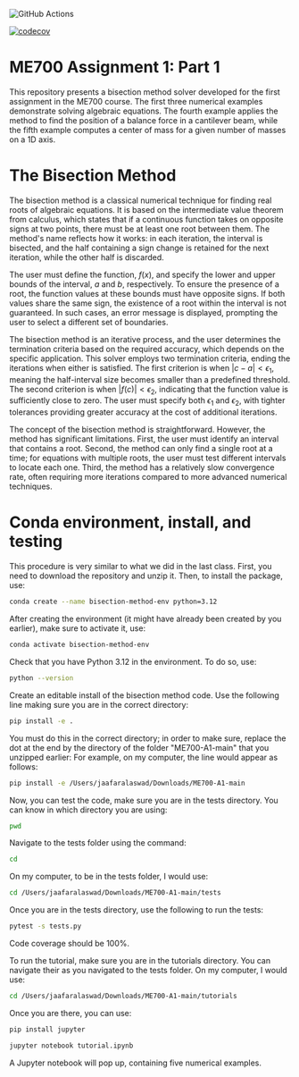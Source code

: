 ![GitHub Actions](https://github.com/jaafaralaswad/ME700-Newton/actions/workflows/tests.yml/badge.svg)

[![codecov](https://codecov.io/gh/jaafaralaswad/ME700-Newton/branch/main/graph/badge.svg)](https://codecov.io/gh/YOUR_USERNAME/YOUR_REPO)


# ME700 Assignment 1: Part 1

This repository presents a bisection method solver developed for the first assignment in the ME700 course. The first three numerical examples demonstrate solving algebraic equations. The fourth example applies the method to find the position of a balance force in a cantilever beam, while the fifth example computes a center of mass for a given number of masses on a 1D axis.

# The Bisection Method

The bisection method is a classical numerical technique for finding real roots of algebraic equations. It is based on the intermediate value theorem from calculus, which states that if a continuous function takes on opposite signs at two points, there must be at least one root between them. The method's name reflects how it works: in each iteration, the interval is bisected, and the half containing a sign change is retained for the next iteration, while the other half is discarded.

The user must define the function, $f(x)$, and specify the lower and upper bounds of the interval, $a$ and $b$, respectively. To ensure the presence of a root, the function values at these bounds must have opposite signs. If both values share the same sign, the existence of a root within the interval is not guaranteed. In such cases, an error message is displayed, prompting the user to select a different set of boundaries.

The bisection method is an iterative process, and the user determines the termination criteria based on the required accuracy, which depends on the specific application. This solver employs two termination criteria, ending the iterations when either is satisfied. The first criterion is when $|c-a|< \epsilon_1$, meaning the half-interval size becomes smaller than a predefined threshold. The second criterion is when $|f(c)|< \epsilon_2$, indicating that the function value is sufficiently close to zero. The user must specify both $\epsilon_1$ and $\epsilon_2$, with tighter tolerances providing greater accuracy at the cost of additional iterations.

The concept of the bisection method is straightforward. However, the method has significant limitations. First, the user must identify an interval that contains a root.  Second, the method can only find a single root at a time; for equations with multiple roots, the user must test different intervals to locate each one. Third, the method has a relatively slow convergence rate, often requiring more iterations compared to more advanced numerical techniques.

# Conda environment, install, and testing

This procedure is very similar to what we did in the last class. First, you need to download the repository and unzip it. Then, to install the package, use:

```bash
conda create --name bisection-method-env python=3.12
```

After creating the environment (it might have already been created by you earlier), make sure to activate it, use:

```bash
conda activate bisection-method-env
```

Check that you have Python 3.12 in the environment. To do so, use:

```bash
python --version
```

Create an editable install of the bisection method code. Use the following line making sure you are in the correct directory:

```bash
pip install -e .
```

You must do this in the correct directory; in order to make sure, replace the dot at the end by the directory of the folder "ME700-A1-main" that you unzipped earlier: For example, on my computer, the line would appear as follows:

```bash
pip install -e /Users/jaafaralaswad/Downloads/ME700-A1-main
```

Now, you can test the code, make sure you are in the tests directory. You can know in which directory you are using:

```bash
pwd
```

Navigate to the tests folder using the command:

```bash
cd
```

On my computer, to be in the tests folder, I would use:

```bash
cd /Users/jaafaralaswad/Downloads/ME700-A1-main/tests
```


Once you are in the tests directory, use the following to run the tests:

```bash
pytest -s tests.py
```

Code coverage should be 100%.

To run the tutorial, make sure you are in the tutorials directory. You can navigate their as you navigated to the tests folder. On my computer, I would use:

```bash
cd /Users/jaafaralaswad/Downloads/ME700-A1-main/tutorials
```

Once you are there, you can use:

```bash
pip install jupyter
```

```bash
jupyter notebook tutorial.ipynb
```

A Jupyter notebook will pop up, containing five numerical examples.
